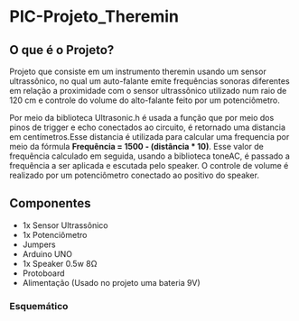 # PIC-Projeto_Theremin
## O que é o Projeto?

<p>Projeto que consiste em um instrumento theremin usando um sensor ultrassônico, no qual um auto-falante emite frequências sonoras diferentes em relação a proximidade com o sensor ultrassônico utilizado num raio de 120 cm e controle do volume do alto-falante feito por um potenciômetro.</p>

<p>Por meio da biblioteca Ultrasonic.h é usada a função que por meio dos pinos de trigger e echo conectados ao circuito, é retornado uma distancia em centímetros.Esse distancia é utilizada para calcular uma frequencia por meio da fórmula <b>Frequência = 1500 - (distância * 10)</b>. Esse valor de frequência calculado em seguida, usando a biblioteca toneAC, é passado a frequência a ser aplicada e escutada pelo speaker. O controle de volume é realizado por um potenciômetro conectado ao positivo do speaker.</p>

## Componentes
- 1x Sensor Ultrassônico
- 1x Potenciômetro
- Jumpers
- Arduino UNO
- 1x Speaker 0.5w 8Ω
- Protoboard
- Alimentação (Usado no projeto uma bateria 9V)
### Esquemático



